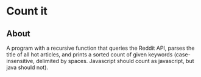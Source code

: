 # Count it

## About
A program with a recursive function that queries the Reddit API, parses the title of all hot articles, and prints a sorted count of given keywords (case-insensitive, delimited by spaces. Javascript should count as javascript, but java should not).